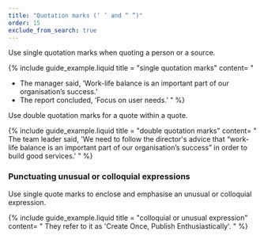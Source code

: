 ```yaml
---
title: "Quotation marks (‘ ’ and “ ”)"
order: 15
exclude_from_search: true
---
```


Use single quotation marks when quoting a person or a source.

{% include guide_example.liquid
  title = "single quotation marks"
  content= "
- The manager said, ‘Work-life balance is an important part of our organisation’s success.’
- The report concluded, ‘Focus on user needs.’
"
%}

Use double quotation marks for a quote within a quote.

{% include guide_example.liquid
  title = "double quotation marks"
  content= "
The team leader said, 'We need to follow the director's advice that “work-life balance is an important part of our organisation’s success” in order to build good services.'
"
%}

### Punctuating unusual or colloquial expressions

Use single quote marks to enclose and emphasise an unusual or colloquial expression.

{% include guide_example.liquid
  title = "colloquial or unusual expression"
  content= "
They refer to it as 'Create Once, Publish Enthusiastically'.
"
%}
